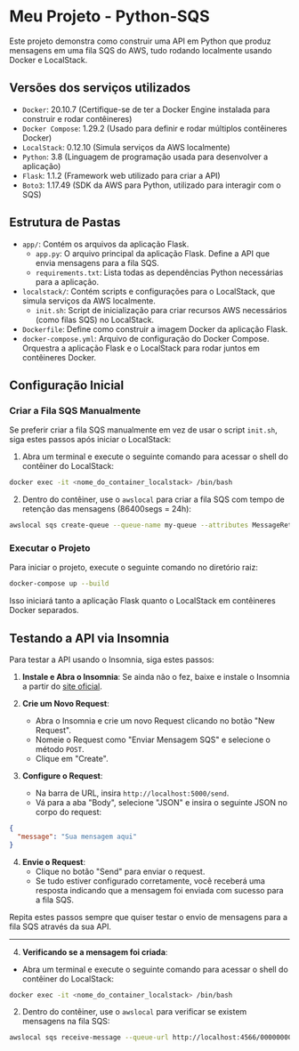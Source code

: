# Meu Projeto -  Python-SQS

Este projeto demonstra como construir uma API em Python que produz mensagens em uma fila SQS do AWS, tudo rodando localmente usando Docker e LocalStack.

## Versões dos serviços utilizados

- `Docker`: 20.10.7 (Certifique-se de ter a Docker Engine instalada para construir e rodar contêineres)
- `Docker Compose`: 1.29.2 (Usado para definir e rodar múltiplos contêineres Docker)
- `LocalStack`: 0.12.10 (Simula serviços da AWS localmente)
- `Python`: 3.8 (Linguagem de programação usada para desenvolver a aplicação)
- `Flask`: 1.1.2 (Framework web utilizado para criar a API)
- `Boto3`: 1.17.49 (SDK da AWS para Python, utilizado para interagir com o SQS)

## Estrutura de Pastas

- `app/`: Contém os arquivos da aplicação Flask.
  - `app.py`: O arquivo principal da aplicação Flask. Define a API que envia mensagens para a fila SQS.
  - `requirements.txt`: Lista todas as dependências Python necessárias para a aplicação.
- `localstack/`: Contém scripts e configurações para o LocalStack, que simula serviços da AWS localmente.
  - `init.sh`: Script de inicialização para criar recursos AWS necessários (como filas SQS) no LocalStack.
- `Dockerfile`: Define como construir a imagem Docker da aplicação Flask.
- `docker-compose.yml`: Arquivo de configuração do Docker Compose. Orquestra a aplicação Flask e o LocalStack para rodar juntos em contêineres Docker.

## Configuração Inicial

### Criar a Fila SQS Manualmente

Se preferir criar a fila SQS manualmente em vez de usar o script `init.sh`, siga estes passos após iniciar o LocalStack:

1. Abra um terminal e execute o seguinte comando para acessar o shell do contêiner do LocalStack:

```bash
docker exec -it <nome_do_container_localstack> /bin/bash
```

2. Dentro do contêiner, use o `awslocal` para criar a fila SQS com tempo de retenção das mensagens (86400segs = 24h):

```bash
awslocal sqs create-queue --queue-name my-queue --attributes MessageRetentionPeriod=86400

```

### Executar o Projeto

Para iniciar o projeto, execute o seguinte comando no diretório raiz:

```bash
docker-compose up --build
```

Isso iniciará tanto a aplicação Flask quanto o LocalStack em contêineres Docker separados.

## Testando a API via Insomnia

Para testar a API usando o Insomnia, siga estes passos:

1. **Instale e Abra o Insomnia**: Se ainda não o fez, baixe e instale o Insomnia a partir do [site oficial](https://insomnia.rest/download).

2. **Crie um Novo Request**:
   - Abra o Insomnia e crie um novo Request clicando no botão "New Request".
   - Nomeie o Request como "Enviar Mensagem SQS" e selecione o método `POST`.
   - Clique em "Create".

3. **Configure o Request**:
   - Na barra de URL, insira `http://localhost:5000/send`.
   - Vá para a aba "Body", selecione "JSON" e insira o seguinte JSON no corpo do request:

```json
{
  "message": "Sua mensagem aqui"
}
```

4. **Envie o Request**:
   - Clique no botão "Send" para enviar o request.
   - Se tudo estiver configurado corretamente, você receberá uma resposta indicando que a mensagem foi enviada com sucesso para a fila SQS.

Repita estes passos sempre que quiser testar o envio de mensagens para a fila SQS através da sua API.

---
4. **Verificando se a mensagem foi criada**:

- Abra um terminal e execute o seguinte comando para acessar o shell do contêiner do LocalStack:

```bash
docker exec -it <nome_do_container_localstack> /bin/bash
```

2. Dentro do contêiner, use o `awslocal` para verificar se existem mensagens na fila SQS:

```bash
awslocal sqs receive-message --queue-url http://localhost:4566/000000000000/my-queue



```

